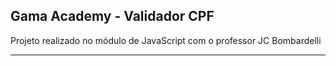 ## Gama Academy - Validador CPF 
Projeto realizado no módulo de JavaScript com o professor JC Bombardelli <br/>

---

<div align="center">
   



</div>




